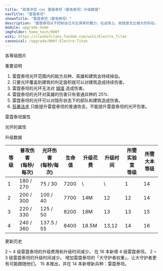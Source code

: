 ```yaml
---
title: "部落冲突 coc 雷霆泰坦（雷电泰坦）升级数据"
navTitle: "雷霆泰坦"
shownTitle: "雷霆泰坦（雷电泰坦）"
description: "雷霆泰坦从不控制自己与生俱来的魔力，在战场上，她就是无比强大的存在。她将自己的一部分魔力转化为一条威力十足的电鞭，而剩下的魔力则围绕在她身边，破坏周遭的一切。"
module: upgrade-home
imgFolder: home_tech/000f
wiki: https://clashofclans.fandom.com/wiki/Electro_Titan
canonical: /upgrade/000f-Electro-Titan
---
```


<UnitInfo :folder="$frontmatter.imgFolder" imgSrc="Electro_Titan_info.png" :imgAlt="$frontmatter.navTitle" :description="$frontmatter.description" />

<SmallTitle>各等级图片</SmallTitle>

<Panel>
    <UnitImgGroup :folder="$frontmatter.imgFolder">
        <UnitImg imgTitle="1 级" imgSrc="Electro_Titan1.png" />
        <UnitImg imgTitle="2 级" imgSrc="Electro_Titan2.png" />
        <UnitImg imgTitle="3 级" imgSrc="Electro_Titan3.png" />
        <UnitImg imgTitle="4 级" imgSrc="Electro_Titan4.png" />
    </UnitImgGroup>
</Panel>

<SmallTitle>重要说明</SmallTitle>

1. 雷霆泰坦光环范围内的敌方兵种、英雄和建筑会持续掉血。
2. 只要光环覆盖到建筑的判定面积就可以对建筑造成持续伤害。
3. 雷霆泰坦的光环无法对 [城墙](/upgrade/0300-Walls) 造成伤害。
4. 雷霆泰坦的光环对英雄的伤害只有普通兵种的 25%.
5. 雷霆泰坦的光环可以对隐形状态下的部队和建筑造成伤害。
6. [狂暴法术](/upgrade/0102-Rage-Spell) 只能提升雷霆泰坦的普通攻击，不能提升雷霆泰坦的光环伤害。

<SmallTitle>雷霆泰坦属性</SmallTitle>

<UnitProperties>
    <UnitProperty pKey="攻击偏好" pValue="无" />
    <UnitProperty pKey="普攻类型" pValue="单体伤害 (地面和空中)" />
    <UnitProperty pKey="普攻攻击速度" pValue="1.5 秒/次" />
    <UnitProperty pKey="普攻攻击距离" pValue="1.25 格" />
    <UnitProperty pKey="占据人口" pValue="32" />
    <UnitProperty pKey="移动速度" pValue="2 格/秒" />
    <UnitProperty pKey="所需训练营等级" pValue="16" />
    <UnitProperty pKey="所需大本等级" pValue="14" />
    <UnitProperty pKey="训练时间" pValue="360" :isTrainingTime="true" />
</UnitProperties>

<SmallTitle>光环的属性</SmallTitle>

<UnitProperties>
    <UnitProperty pKey="作用类型" pValue="范围伤害 (地面和空中)" />
    <UnitProperty pKey="作用的目标" pValue="敌方部队和建筑" />
    <UnitProperty pKey="光环半径" pValue="3.5 格" />
    <UnitProperty pKey="光环攻击速度" pValue="0.4 秒/次" />
    <UnitProperty pKey="伤害衰减" pValue="对英雄只有 25% 伤害" />
</UnitProperties>

<SmallTitle>升级数据</SmallTitle>

<script setup>
const tableExtraInfo = [
    {
        "column": 4,
        "type": "cost",
        "gpClass": "research",
        "icon": "Elixir"
    },
    {
        "column": 5,
        "type": "time",
        "gpClass": "research"
    }
];
</script>

<UnitTable :tableExtraInfo="tableExtraInfo">

| 等级 |普攻伤害<br>(每秒/每次)|光环伤害<br>(每秒/每次)| 生命值 | 升级花费 |  升级时间 |所需实验室<br>等级|所需<br>大本等级|
| ---- |          ---        |           ---        |  ---- |   ----  |    ----   |      ----      |     ----      |
|   1  |      180 / 270      |        75 / 30       |  7200 |      \  |     \     |        1       |      14       |
|   2  |      200 / 300      |       100 / 40       |  7700 |    14M  |    12     |       12       |      14       |
|   3  |      220 / 330      |       125 / 50       |  8200 |    18M  |    13     |       13       |      15       |
|   4  |      240 / 360      |      137.5 / 55      |  8400 |  18.5M  |    13,12  |       14       |      16       |
</UnitTable>

<SmallTitle>更新历史</SmallTitle>

<Timeline>
    <TimelineItem date="2024/11/25">
        <TimelineRow>2 ~ 4 级雷霆泰坦的升级费用和升级时间减少。</TimelineRow>
    </TimelineItem>
    <TimelineItem date="2024/04/17">
        <TimelineRow>在 16 本新增 4 级雷霆泰坦。</TimelineRow>
    </TimelineItem>
    <TimelineItem date="2023/12/12">
        <TimelineRow>2 ~ 3 级雷霆泰坦的升级时间减少。</TimelineRow>
    </TimelineItem>
    <TimelineItem date="2023/05/15">
        <TimelineRow>增加雷霆泰坦的「大守护者权重」，让大守护者更有可能跟随他们。</TimelineRow>
    </TimelineItem>
    <TimelineItem date="2022/10/10">
        <TimelineRow>15 本推出，并在 14 本新增新兵种：雷霆泰坦。</TimelineRow>
    </TimelineItem>
    <TimelineItem :historyBottom="true" />
</Timeline>